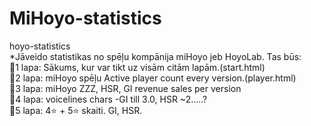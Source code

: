 # MiHoyo-statistics
hoyo-statistics<br>
*Jāveido statistikas no spēļu kompānija miHoyo jeb HoyoLab. Tas būs:<br>
  🫧1 lapa: Sākums, kur var tikt uz visām citām lapām.(start.html)<br>
  🫧2 lapa: miHoyo spēļu Active player count every version.(player.html)<br>
  🫧3 lapa: miHoyo ZZZ, HSR, GI revenue sales per version<br>
  🫧4 lapa: voicelines chars -GI till 3.0, HSR ~2.....?<br>
  🫧5 lapa: 4⭐ + 5⭐ skaiti. GI, HSR.<br>




